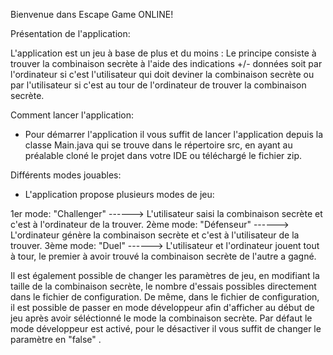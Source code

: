 Bienvenue dans Escape Game ONLINE!

Présentation de l'application:

L'application est un jeu à base de plus et du moins : Le principe consiste à trouver la combinaison secrète à l'aide des indications +/- données soit par l'ordinateur si c'est l'utilisateur qui doit deviner la combinaison secrète ou par l'utilisateur si c'est au tour de l'ordinateur de trouver la combinaison secrète.

Comment lancer l'application:

- Pour démarrer l'application il vous suffit de lancer l'application depuis la classe Main.java qui se trouve dans le répertoire src, en ayant au préalable cloné le projet dans votre IDE ou téléchargé le fichier zip.

Différents modes jouables:

- L'application propose plusieurs modes de jeu:

1er mode: "Challenger" ------> L'utilisateur saisi la combinaison secrète et c'est à l'ordinateur de la trouver.
2ème mode: "Défenseur" ------> L'ordinateur génère la combinaison secrète et c'est à l'utilisateur de la trouver.
3ème mode: "Duel"      ------> L'utilisateur et l'ordinateur jouent tout à tour, le premier à avoir trouvé la combinaison secrète de l'autre a gagné.


Il est également possible de changer les paramètres de jeu, en modifiant la taille de la combinaison secrète, le nombre d'essais possibles directement dans le fichier de configuration. De même, dans le fichier de configuration, il est possible de passer en mode développeur afin d'afficher au début de jeu après avoir séléctionné le mode la combinaison secrète. Par défaut le mode développeur est activé, pour le désactiver il vous suffit de changer le paramètre en "false" .
